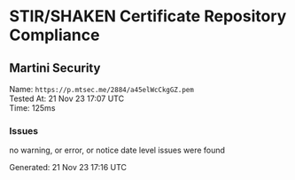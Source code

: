 # STIR/SHAKEN Certificate Repository Compliance

## Martini Security

Name: `https://p.mtsec.me/2884/a45elWcCkgGZ.pem`\
Tested At: 21 Nov 23 17:07 UTC\
Time: 125ms

### Issues

no warning, or error, or notice date level issues were found

Generated: 21 Nov 23 17:16 UTC